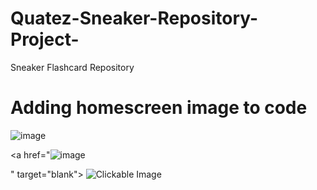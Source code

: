 # Quatez-Sneaker-Repository-Project-
Sneaker Flashcard Repository
# Adding homescreen image to code
![image](https://github.com/user-attachments/assets/05afcbf9-bd19-43b6-b095-c685e8e3b424)

<a href="![image](https://github.com/user-attachments/assets/d756dcde-4600-4986-85ef-b5c8387a3f4d)

" target="blank">
<img scr="https://github.com/user-attachments/assets/05afcbf9-bd19-43b6-b095-c685e8e3b424)" alt="Clickable Image" />
</a>
